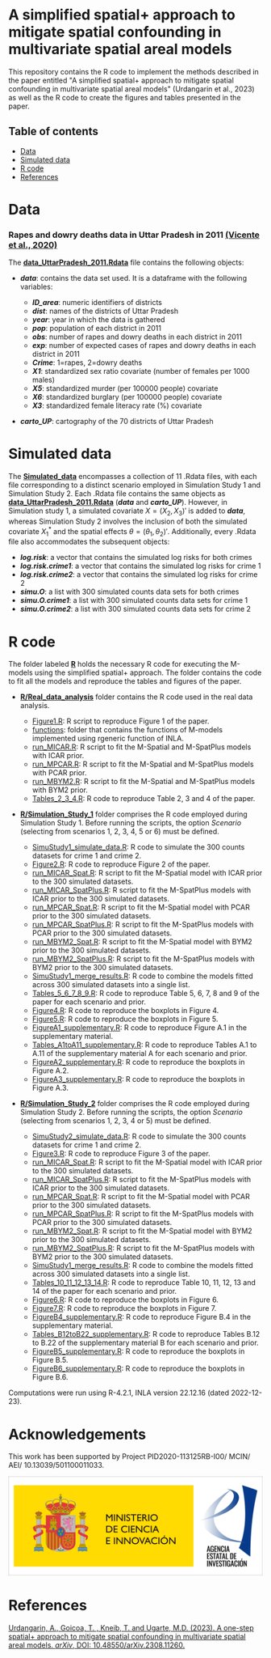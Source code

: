 # A simplified spatial+ approach to mitigate spatial confounding in multivariate spatial areal models
This repository contains the R code to implement the methods described in the paper entitled "A simplified spatial+ approach to mitigate spatial confounding in multivariate spatial areal models" (Urdangarin et al., 2023) as well as the R code to create the figures and tables presented in the paper.


## Table of contents

- [Data](#Data)
- [Simulated data](#SimulatedData)
- [R code](#R-code)
- [References](#References)


# Data
### Rapes and dowry deaths data in Uttar Pradesh in 2011 [(Vicente et al., 2020)](https://rss.onlinelibrary.wiley.com/doi/10.1111/rssa.12545)

The [**data_UttarPradesh_2011.Rdata**](https://github.com/spatialstatisticsupna/Multivariate_confounding/blob/main/Data/data_UttarPradesh_2011.Rdata) file contains the following objects:
  - **_data_**: contains the data set used. It is a dataframe with the following variables:
    - **_ID_area_**: numeric identifiers of districts
    - **_dist_**: names of the districts of Uttar Pradesh
    - **_year_**: year in which the data is gathered
    - **_pop_**: population of each district in 2011
    - **_obs_**: number of rapes and dowry deaths in each district in 2011
    - **_exp_**: number of expected cases of rapes and dowry deaths in each district in 2011
    - **_Crime_**: 1=rapes, 2=dowry deaths
    - **_X1_**: standardized sex ratio covariate (number of females per 1000 males)
    - **_X5_**: standardized murder (per 100000 people) covariate 
    - **_X6_**: standardized burglary (per 100000 people) covariate 
    - **_X3_**: standardized female literacy rate (%) covariate

  - **_carto_UP_**: cartography of the 70 districts of Uttar Pradesh



# Simulated data
The [**Simulated_data**](https://github.com/spatialstatisticsupna/Multivariate_confounding/tree/main/Simulated_data) encompasses a collection of 11 .Rdata files, with each file corresponding to a distinct scenario employed in Simulation Study 1 and Simulation Study 2. Each .Rdata file contains the same objects as [**data_UttarPradesh_2011.Rdata**](https://github.com/spatialstatisticsupna/Multivariate_confounding/blob/main/Data/data_UttarPradesh_2011.Rdata) (**_data_** and **_carto_UP_**). However, in Simulation study 1, a simulated covariate $X=(X_2, X_3)'$ is added to **_data_**, whereas Simulation Study 2 involves the inclusion of both the simulated covariate $X_1^{*}$ and the spatial effects $\theta=(\theta_1, \theta_2)'$. Additionally, every .Rdata file also accommodates the subsequent objects:
- **_log.risk_**: a vector that contains the simulated log risks for both crimes
- **_log.risk.crime1_**: a vector that contains the simulated log risks for crime 1
- **_log.risk.crime2_**: a vector that contains the simulated log risks for crime 2
- **_simu.O_**: a list with 300 simulated counts data sets for both crimes
- **_simu.O.crime1_**: a list with 300 simulated counts data sets for crime 1
- **_simu.O.crime2_**: a list with 300 simulated counts data sets for crime 2


# R code

The folder labeled [**R**](https://github.com/spatialstatisticsupna/Multivariate_confounding/tree/main/R) holds the necessary R code for executing the M-models using the simplified spatial+ approach. The folder contains the code to fit all the models and reproduce the tables and figures of the paper. 

- [**R/Real_data_analysis**](https://github.com/spatialstatisticsupna/Multivariate_confounding/tree/main/R/Real_data_analysis) folder contains the R code used in the real data analysis.
  - [Figure1.R](https://github.com/spatialstatisticsupna/Multivariate_confounding/blob/main/R/Real_data_analysis/Figure1.R): R script to reproduce Figure 1 of the paper.
  - [functions](https://github.com/spatialstatisticsupna/Multivariate_confounding/tree/main/R/Real_data_analysis/functions): folder that contains the functions of M-models implemented using rgeneric function of INLA.
  - [run_MICAR.R](https://github.com/spatialstatisticsupna/Multivariate_confounding/blob/main/R/Real_data_analysis/run_MICAR.R): R script to fit the M-Spatial and M-SpatPlus models with ICAR prior.
  - [run_MPCAR.R](https://github.com/spatialstatisticsupna/Multivariate_confounding/blob/main/R/Real_data_analysis/run_MPCAR.R): R script to fit the M-Spatial and M-SpatPlus models with PCAR prior.
  - [run_MBYM2.R](https://github.com/spatialstatisticsupna/Multivariate_confounding/blob/main/R/Real_data_analysis/run_MBYM2.R): R script to fit the M-Spatial and M-SpatPlus models with BYM2 prior. 
  - [Tables_2_3_4.R](https://github.com/spatialstatisticsupna/Multivariate_confounding/blob/main/R/Real_data_analysis/Tables_2_3_4.R): R code to reproduce Table 2, 3 and 4 of the paper.
 
- [**R/Simulation_Study_1**](https://github.com/spatialstatisticsupna/Multivariate_confounding/tree/main/R/Simulation_study_1) folder comprises the R code employed during Simulation Study 1. Before running the scripts, the option _Scenario_ (selecting from scenarios 1, 2, 3, 4, 5 or 6) must be defined.
  - [SimuStudy1_simulate_data.R](https://github.com/spatialstatisticsupna/Multivariate_confounding/blob/main/R/Simulation_study_1/SimuStudy1_simulate_data.R): R code to simulate the 300 counts datasets for crime 1 and crime 2.
  - [Figure2.R](https://github.com/spatialstatisticsupna/Multivariate_confounding/blob/main/R/Simulation_study_1/Figure2.R): R code to reproduce Figure 2 of the paper.
  - [run_MICAR_Spat.R](https://github.com/spatialstatisticsupna/Multivariate_confounding/blob/main/R/Simulation_study_1/run_MICAR_Spat.R): R script to fit the M-Spatial model with ICAR prior to the 300 simulated datasets.
  - [run_MICAR_SpatPlus.R](https://github.com/spatialstatisticsupna/Multivariate_confounding/blob/main/R/Simulation_study_1/run_MICAR_SpatPlus.R): R script to fit the M-SpatPlus models with ICAR prior to the 300 simulated datasets.
  - [run_MPCAR_Spat.R](https://github.com/spatialstatisticsupna/Multivariate_confounding/blob/main/R/Simulation_study_1/run_MPCAR_Spat.R): R script to fit the M-Spatial model with PCAR prior to the 300 simulated datasets.
  - [run_MPCAR_SpatPlus.R](https://github.com/spatialstatisticsupna/Multivariate_confounding/blob/main/R/Simulation_study_1/run_MPCAR_SpatPlus.R): R script to fit the M-SpatPlus models with PCAR prior to the 300 simulated datasets.
  - [run_MBYM2_Spat.R](https://github.com/spatialstatisticsupna/Multivariate_confounding/blob/main/R/Simulation_study_1/run_MBYM2_Spat.R): R script to fit the M-Spatial model with BYM2 prior to the 300 simulated datasets.
  - [run_MBYM2_SpatPlus.R](https://github.com/spatialstatisticsupna/Multivariate_confounding/blob/main/R/Simulation_study_1/run_MBYM2_SpatPlus.R): R script to fit the M-SpatPlus models with BYM2 prior to the 300 simulated datasets.
  - [SimuStudy1_merge_results.R](https://github.com/spatialstatisticsupna/Multivariate_confounding/blob/main/R/Simulation_study_1/SimuStudy1_merge_results.R): R code to combine the models fitted across 300 simulated datasets into a single list.
  - [Tables_5_6_7_8_9.R](https://github.com/spatialstatisticsupna/Multivariate_confounding/blob/main/R/Simulation_study_1/Tables_5_6_7_8_9.R): R code to reproduce Table 5, 6, 7, 8 and 9 of the paper for each scenario and prior.
  - [Figure4.R](https://github.com/spatialstatisticsupna/Multivariate_confounding/blob/main/R/Simulation_study_1/Figure4.R): R code to reproduce the boxplots in Figure 4.
  - [Figure5.R](https://github.com/spatialstatisticsupna/Multivariate_confounding/blob/main/R/Simulation_study_1/Figure5.R): R code to reproduce the boxplots in Figure 5.
  - [FigureA1_supplementary.R](https://github.com/spatialstatisticsupna/Multivariate_confounding/blob/main/R/Simulation_study_1/FigureA1_supplementary.R): R code to reproduce Figure A.1 in the supplementary material.
  - [Tables_A1toA11_supplementary.R](https://github.com/spatialstatisticsupna/Multivariate_confounding/blob/main/R/Simulation_study_1/Tables_A1toA11_supplementary.R): R code to reproduce Tables A.1 to A.11 of the supplementary material A for each scenario and prior.
  - [FigureA2_supplementary.R](https://github.com/spatialstatisticsupna/Multivariate_confounding/blob/main/R/Simulation_study_1/FigureA2_supplementary.R): R code to reproduce the boxplots in Figure A.2.
  - [FigureA3_supplementary.R](https://github.com/spatialstatisticsupna/Multivariate_confounding/blob/main/R/Simulation_study_1/FigureA3_supplementary.R): R code to reproduce the boxplots in Figure A.3.
 
- [**R/Simulation_Study_2**](https://github.com/spatialstatisticsupna/Multivariate_confounding/tree/main/R/Simulation_study_2) folder comprises the R code employed during Simulation Study 2. Before running the scripts, the option _Scenario_ (selecting from scenarios 1, 2, 3, 4 or 5) must be defined.
  - [SimuStudy2_simulate_data.R](https://github.com/spatialstatisticsupna/Multivariate_confounding/blob/main/R/Simulation_study_2/SimuStudy2_simulate_data.R): R code to simulate the 300 counts datasets for crime 1 and crime 2.
  - [Figure3.R](https://github.com/spatialstatisticsupna/Multivariate_confounding/blob/main/R/Simulation_study_2/Figure3.R): R code to reproduce Figure 3 of the paper.
  - [run_MICAR_Spat.R](https://github.com/spatialstatisticsupna/Multivariate_confounding/blob/main/R/Simulation_study_2/run_MICAR_Spat.R): R script to fit the M-Spatial model with ICAR prior to the 300 simulated datasets.
  - [run_MICAR_SpatPlus.R](https://github.com/spatialstatisticsupna/Multivariate_confounding/blob/main/R/Simulation_study_2/run_MICAR_SpatPlus.R): R script to fit the M-SpatPlus models with ICAR prior to the 300 simulated datasets.
  - [run_MPCAR_Spat.R](https://github.com/spatialstatisticsupna/Multivariate_confounding/blob/main/R/Simulation_study_2/run_MPCAR_Spat.R): R script to fit the M-Spatial model with PCAR prior to the 300 simulated datasets.
  - [run_MPCAR_SpatPlus.R](https://github.com/spatialstatisticsupna/Multivariate_confounding/blob/main/R/Simulation_study_2/run_MPCAR_SpatPlus.R): R script to fit the M-SpatPlus models with PCAR prior to the 300 simulated datasets.
  - [run_MBYM2_Spat.R](https://github.com/spatialstatisticsupna/Multivariate_confounding/blob/main/R/Simulation_study_2/run_MBYM2_Spat.R): R script to fit the M-Spatial model with BYM2 prior to the 300 simulated datasets.
  - [run_MBYM2_SpatPlus.R](https://github.com/spatialstatisticsupna/Multivariate_confounding/blob/main/R/Simulation_study_2/run_MBYM2_SpatPlus.R): R script to fit the M-SpatPlus models with BYM2 prior to the 300 simulated datasets.
  - [SimuStudy1_merge_results.R](https://github.com/spatialstatisticsupna/Multivariate_confounding/blob/main/R/Simulation_study_2/SimuStudy2_merge_results.R): R code to combine the models fitted across 300 simulated datasets into a single list.
  - [Tables_10_11_12_13_14.R](https://github.com/spatialstatisticsupna/Multivariate_confounding/blob/main/R/Simulation_study_2/Tables_10_11_12_13_14.R): R code to reproduce Table 10, 11, 12, 13 and 14 of the paper for each scenario and prior.
  - [Figure6.R](https://github.com/spatialstatisticsupna/Multivariate_confounding/blob/main/R/Simulation_study_2/Figure6.R): R code to reproduce the boxplots in Figure 6.
  - [Figure7.R](https://github.com/spatialstatisticsupna/Multivariate_confounding/blob/main/R/Simulation_study_2/Figure7.R): R code to reproduce the boxplots in Figure 7.
  - [FigureB4_supplementary.R](https://github.com/spatialstatisticsupna/Multivariate_confounding/blob/main/R/Simulation_study_2/FigureB4_supplementary.R): R code to reproduce Figure B.4 in the supplementary material.
  - [Tables_B12toB22_supplementary.R](https://github.com/spatialstatisticsupna/Multivariate_confounding/blob/main/R/Simulation_study_2/Tables_B12toB22_supplementary.R): R code to reproduce Tables B.12 to B.22 of the supplementary material B for each scenario and prior.
  - [FigureB5_supplementary.R](https://github.com/spatialstatisticsupna/Multivariate_confounding/blob/main/R/Simulation_study_2/FigureB5_supplementary.R): R code to reproduce the boxplots in Figure B.5.
  - [FigureB6_supplementary.R](https://github.com/spatialstatisticsupna/Multivariate_confounding/blob/main/R/Simulation_study_2/FigureB6_supplementary.R): R code to reproduce the boxplots in Figure B.6.
 


Computations were run using R-4.2.1, INLA version 22.12.16 (dated 2022-12-23).

# Acknowledgements
This work has been supported by Project PID2020-113125RB-I00/ MCIN/ AEI/ 10.13039/501100011033.

![image](https://github.com/spatialstatisticsupna/Comparing-R-INLA-and-NIMBLE/blob/main/micin-aei.jpg)
 
# References
[Urdangarin, A., Goicoa, T. , Kneib, T. and Ugarte, M.D. (2023). A one-step spatial+ approach to mitigate spatial confounding in multivariate spatial areal models. _arXiv_, DOI: 10.48550/arXiv.2308.11260.](https://doi.org/10.48550/arXiv.2308.11260)
	
